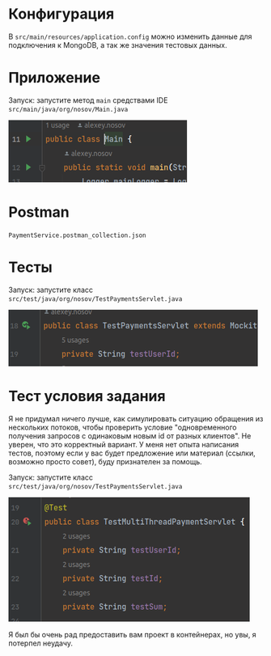 # Конфигурация

В `src/main/resources/application.config` можно изменить данные для подключения к MongoDB, а так же значения тестовых 
данных.

# Приложение
Запуск: запустите метод `main` средствами IDE `src/main/java/org/nosov/Main.java`

![Screenshot](screenshot.png)

# Postman
`PaymentService.postman_collection.json`

# Тесты
Запуск: запустите класс `src/test/java/org/nosov/TestPaymentsServlet.java`

![Screenshot1](screenshot1.png)

# Тест условия задания

Я не придумал ничего лучше, как симулировать ситуацию обращения из нескольких потоков, чтобы проверить условие 
"одновременного получения запросов с одинаковым новым id от разных клиентов". Не уверен, что это корректный вариант. 
У меня нет опыта написания тестов, поэтому если у вас будет предложение или материал (ссылки, возможно просто совет),
буду признателен за помощь.

Запуск: запустите класс `src/test/java/org/nosov/TestPaymentsServlet.java`

![Screenshot2](screenshot2.png)

Я был бы очень рад предоставить вам проект в контейнерах, но увы, я потерпел неудачу.